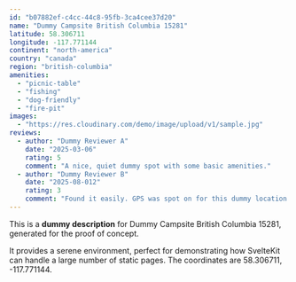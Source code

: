 ```yaml
---
id: "b07882ef-c4cc-44c8-95fb-3ca4cee37d20"
name: "Dummy Campsite British Columbia 15281"
latitude: 58.306711
longitude: -117.771144
continent: "north-america"
country: "canada"
region: "british-columbia"
amenities:
  - "picnic-table"
  - "fishing"
  - "dog-friendly"
  - "fire-pit"
images:
  - "https://res.cloudinary.com/demo/image/upload/v1/sample.jpg"
reviews:
  - author: "Dummy Reviewer A"
    date: "2025-03-06"
    rating: 5
    comment: "A nice, quiet dummy spot with some basic amenities."
  - author: "Dummy Reviewer B"
    date: "2025-08-012"
    rating: 3
    comment: "Found it easily. GPS was spot on for this dummy location."
---
```


This is a **dummy description** for Dummy Campsite British Columbia 15281, generated for the proof of concept.

It provides a serene environment, perfect for demonstrating how SvelteKit can handle a large number of static pages. The coordinates are 58.306711, -117.771144.
